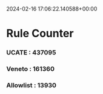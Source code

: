 2024-02-16 17:06:22.140588+00:00
# Rule Counter 
 ### UCATE : 437095

 ### Veneto : 161360

 ### Allowlist : 13930